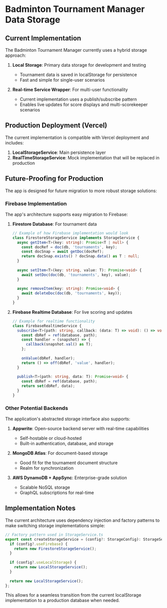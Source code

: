 
# Badminton Tournament Manager Data Storage

## Current Implementation

The Badminton Tournament Manager currently uses a hybrid storage approach:

1. **Local Storage**: Primary data storage for development and testing
   - Tournament data is saved in localStorage for persistence
   - Fast and simple for single-user scenarios

2. **Real-time Service Wrapper**: For multi-user functionality
   - Current implementation uses a publish/subscribe pattern
   - Enables live updates for score displays and multi-scorekeeper scenarios

## Production Deployment (Vercel)

The current implementation is compatible with Vercel deployment and includes:

1. **LocalStorageService**: Main persistence layer
2. **RealTimeStorageService**: Mock implementation that will be replaced in production

## Future-Proofing for Production

The app is designed for future migration to more robust storage solutions:

### Firebase Implementation
The app's architecture supports easy migration to Firebase:

1. **Firestore Database**: For tournament data
   ```typescript
   // Example of how Firebase implementation would look
   class FirestoreStorageService implements StorageService {
     async getItem<T>(key: string): Promise<T | null> {
       const docRef = doc(db, 'tournaments', key);
       const docSnap = await getDoc(docRef);
       return docSnap.exists() ? docSnap.data() as T : null;
     }
     
     async setItem<T>(key: string, value: T): Promise<void> {
       await setDoc(doc(db, 'tournaments', key), value);
     }
     
     async removeItem(key: string): Promise<void> {
       await deleteDoc(doc(db, 'tournaments', key));
     }
   }
   ```

2. **Firebase Realtime Database**: For live scoring and updates
   ```typescript
   // Example for realtime functionality
   class FirebaseRealtimeService {
     subscribe<T>(path: string, callback: (data: T) => void): () => void {
       const dbRef = ref(database, path);
       const handler = (snapshot) => {
         callback(snapshot.val() as T);
       };
       
       onValue(dbRef, handler);
       return () => off(dbRef, 'value', handler);
     }
     
     publish<T>(path: string, data: T): Promise<void> {
       const dbRef = ref(database, path);
       return set(dbRef, data);
     }
   }
   ```

### Other Potential Backends

The application's abstracted storage interface also supports:

1. **Appwrite**: Open-source backend server with real-time capabilities
   - Self-hostable or cloud-hosted
   - Built-in authentication, database, and storage

2. **MongoDB Atlas**: For document-based storage
   - Good fit for the tournament document structure
   - Realm for synchronization

3. **AWS DynamoDB + AppSync**: Enterprise-grade solution
   - Scalable NoSQL storage
   - GraphQL subscriptions for real-time

## Implementation Notes

The current architecture uses dependency injection and factory patterns to make switching storage implementations simple:

```typescript
// Factory pattern used in StorageService.ts
export const createStorageService = (config?: StorageConfig): StorageService => {
  if (config?.useFirebase) {
    return new FirestoreStorageService();
  }
  
  if (config?.useLocalStorage) {
    return new LocalStorageService();
  }
  
  return new LocalStorageService();
};
```

This allows for a seamless transition from the current localStorage implementation to a production database when needed.
